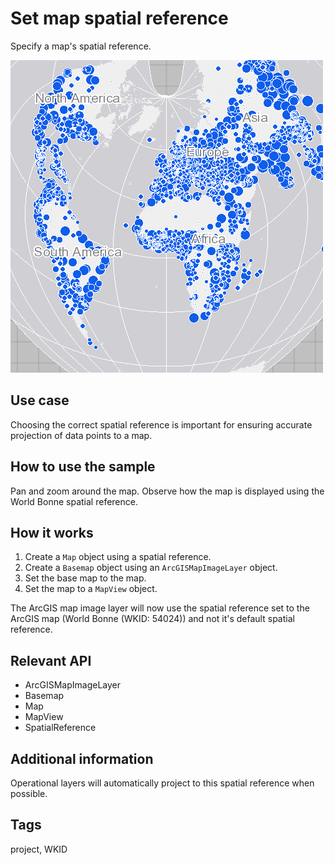 # Set map spatial reference

Specify a map's spatial reference.

![](screenshot.png)

## Use case

Choosing the correct spatial reference is important for ensuring accurate projection of data points to a map.

## How to use the sample

Pan and zoom around the map. Observe how the map is displayed using the World Bonne spatial reference.

## How it works

1. Create a `Map` object using a spatial reference.
2. Create a `Basemap` object using an `ArcGISMapImageLayer` object.
3. Set the base map to the map.
4. Set the map to a `MapView` object.

The ArcGIS map image layer will now use the spatial reference set to the ArcGIS map (World Bonne (WKID: 54024)) and not it's default spatial reference.

## Relevant API

* ArcGISMapImageLayer
* Basemap
* Map
* MapView
* SpatialReference

## Additional information

Operational layers will automatically project to this spatial reference when possible.

## Tags

project, WKID
